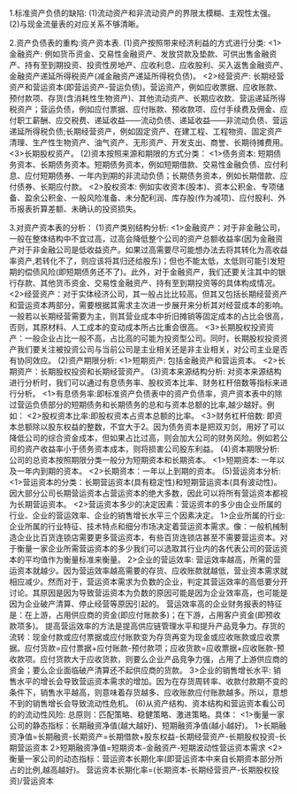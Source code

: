1.标准资产负债的缺陷:
  (1)流动资产和非流动资产的界限太模糊、主观性太强。
  (2)与现金流量表的对应关系不够清晰。

2.资产负债表的重构:资产资本表.
  (1)资产按照带来经济利益的方式进行分类:
    <1>金融资产: 例如货币资金、交易性金融资产、发放贷款及垫款、可供出售金融资产、持有至到期投资、投资性房地产、应收利息、应收股利、买入返售金融资产、金融资产递延所得税资产(减金融资产递延所得税负债)。
    <2>经营资产: 长期经营资产和营运资本(即营运资产-营运负债)。营运资产，例如应收票据、应收账款、预付款项、存货(含消耗性生物资产)、其他流动资产、长期应收款、营运递延所得税资产；营运负债，例如应付票据、应付账款、预收款项、应付手续费及佣金、应付职工薪酬、应交税费、递延收益——流动负债、递延收益——非流动负债、营运递延所得税负债;长期经营资产，例如固定资产、在建工程、工程物资、固定资产清理、生产性生物资产、油气资产、无形资产、开发支出、商誉、长期待摊费用。
    <3>长期股权资产。
  (2)资本按照来源和期限的方式分类：
    <1>债务资本: 短期债务资本、长期债务资本。短期债务资本，例如短期借款、交易性金融负债、应付利息、应付短期债券、一年内到期的非流动负债；长期债务资本，例如长期借款、应付债券、长期应付款。
    <2>股权资本: 例如实收资本(股本)、资本公积金、专项储备、盈余公积金、一般风险准备、未分配利润、库存股(作为减项)、应付股利、外币报表折算差额、未确认的投资损失。

3.对资产资本表的分析：
  (1)资产类别结构分析:
    <1>金融资产：对于非金融公司，一般在整体结构中不宜过高，过高会降低整个公司的资产总额收益率(因为金融资产对于非金融公司是低收益资产。如果过高需要尽可能想办法去将其转化为高收益率资产,若转化不了，则应该将其归还给股东)；但也不能太低，太低则可能引发短期的偿债风险(即短期债务还不了)。此外，对于金融资产，我们还要关注其中的银行存款、其他货币资金、交易性金融资产、持有至到期投资等的具体构成情况。
    <2>经营资产：对于实体经济公司，其一般占比比较高。但其又包括长期经营资产和营运资本两部分，需要根据其需求主次进一步展开来分析其对经营成本的影响。一般若以长期经营需要为主，则其营业成本中折旧摊销等固定成本的占比会很高，否则，其原材料、人工成本的变动成本所占比重会很高。
    <3>长期股权投资资产：一般企业占比一般不高，占比高的可能为投资型公司。同时，长期股权投资资产我们要关注被投资公司与当前公司是主业相关还是非主业相关，对公司主业是否有协同效应。
  (2)资产期限分析:
    <1>短期资产: 包括金融资产和营运资本。
    <2>长期资产：长期股权投资和长期经营资产。
  (3)资本来源结构分析:
    对资本来源结构进行分析时，我们可以通过有息债务率、股权资本比率、财务杠杆倍数等指标来进行分析。
    <1>有息债务率:即标准资产负债表中的资产负债率，资产资本表中的除过营运负债部分的短期债务和长期债务的总和与资本总额的比率,越少越好。例如：
    <2>股权资本比率:即股权资本占资本总额的比率。
    <3>财务杠杆倍数: 即资本总额除以股东权益的整数，不宜大于2。因为债务资本是把双刃剑，用好了可以降低公司的综合资金成本，但如果占比过高，则会加大公司的财务风险。例如若公司的资产收益率小于债务资本成本，则将损害公司股东利益。
  (4)资本期限分析:
    公司的总资本按照期限分类一般分为短期资本和长期资本。
    <1>短期资本: 一年以及一年内到期的资本。
    <2>长期资本：一年以上到期的资本。
  (5)营运资本分析:
    <1>营运资本的分类：长期营运资本(具有稳定性)和短期营运资本(具有波动性)。因大部分公司长期营运资本占营运资本的绝大多数，因此可以将所有营运资本都视为长期营运资本。
    <2>营运资本多少的决定因素：营运资本的多少由企业所属的行业、企业的营运效率、企业的销售增长水平三个因素决定。
      1>企业所属的行业: 企业所属的行业特征、技术特点和细分市场决定着营运资本需求。像：一般机械制造企业比百货连锁店需要更多营运资本，有些百货连锁店甚至不需要营运资本。对于衡量一家企业所需营运资本的多少我们可以选取其行业内的各代表公司的营运资本的平均值作为衡量标准来衡量。
      2>企业的营运效率: 营运效率越高，所需的营运资本就越少。因为营运效率越高需要的存货、应收账款就越低，营业资本需求就相应减少。然而对于，营运资本需求为负数的企业，判定其营运效率的高低要分开讨论。其原因是因为导致营运资本为负数的原因可能是因为企业效率高，也可能是因为企业破产清算、停止经营等原因引起的。
        营运效率高的企业财务报表的特征是：在上游，占用供应商的资金(即应付账款多)；在下游，占用客户资金(即预收款项多)。
      提高营运效率的方法是提高供应链管理水平和提升产品竞争力。存货的流转：现金付款或应付票据或应付账款变为存货再变为现金或应收账款或应收票据。应付货款=应付票据+应付账款-预付款项；应收货款=应收票据+应收账款-预收款项。应付货款大于应收货款，则要么企业产品竞争力强，占用了上游供应商的资金；要么企业面临破产清算还不起供应商的货款。
      3>企业的销售增长水平:
        销售水平的增长会导致营运资本需求的增加。因为在存货周转率、收款付款期不变的条件下，销售水平越高，则意味着存货越多、应收账款应付账款越多。所以，意想不到的销售增长会导致流动性危机。
  (6)从资产结构、资本结构和营运资本看公司的的流动性风险:
    总原则：匹配策略、稳健策略、激进策略。具体：
    <1>衡量一家公司的静态指标：长期融资净值(越大越好)、短期融资净值(越小越好)。
      1>长期融资净值=长期融资-长期资产=长期借款+股东权益-长期经营资产-长期股权投资-长期营运资本
      2>短期融资净值=短期资本-金融资产-短期波动性营运资本需求
    <2>衡量一家公司的动态指标：营运资本长期化率(即营运资本中来自长期资本部分所占的比例,越高越好)。
       营运资本长期化率=(长期资本-长期经营资产-长期股权投资)/营运资本    
